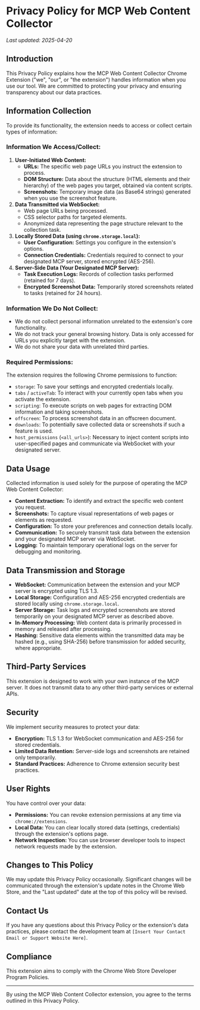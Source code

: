 # Privacy Policy for MCP Web Content Collector

*Last updated: 2025-04-20*

## Introduction

This Privacy Policy explains how the MCP Web Content Collector Chrome Extension ("we", "our", or "the extension") handles information when you use our tool. We are committed to protecting your privacy and ensuring transparency about our data practices.

## Information Collection

To provide its functionality, the extension needs to access or collect certain types of information:

### Information We Access/Collect:

1.  **User-Initiated Web Content:**
    *   **URLs:** The specific web page URLs you instruct the extension to process.
    *   **DOM Structure:** Data about the structure (HTML elements and their hierarchy) of the web pages you target, obtained via content scripts.
    *   **Screenshots:** Temporary image data (as Base64 strings) generated when you use the screenshot feature.
2.  **Data Transmitted via WebSocket:**
    *   Web page URLs being processed.
    *   CSS selector paths for targeted elements.
    *   Anonymized data representing the page structure relevant to the collection task.
3.  **Locally Stored Data (using `chrome.storage.local`):**
    *   **User Configuration:** Settings you configure in the extension's options.
    *   **Connection Credentials:** Credentials required to connect to your designated MCP server, stored encrypted (AES-256).
4.  **Server-Side Data (Your Designated MCP Server):**
    *   **Task Execution Logs:** Records of collection tasks performed (retained for 7 days).
    *   **Encrypted Screenshot Data:** Temporarily stored screenshots related to tasks (retained for 24 hours).

### Information We Do Not Collect:

*   We do not collect personal information unrelated to the extension's core functionality.
*   We do not track your general browsing history. Data is only accessed for URLs you explicitly target with the extension.
*   We do not share your data with unrelated third parties.

### Required Permissions:

The extension requires the following Chrome permissions to function:

*   `storage`: To save your settings and encrypted credentials locally.
*   `tabs` / `activeTab`: To interact with your currently open tabs when you activate the extension.
*   `scripting`: To execute scripts on web pages for extracting DOM information and taking screenshots.
*   `offscreen`: To process screenshot data in an offscreen document.
*   `downloads`: To potentially save collected data or screenshots if such a feature is used.
*   `host_permissions` (`<all_urls>`): Necessary to inject content scripts into user-specified pages and communicate via WebSocket with your designated server.

## Data Usage

Collected information is used solely for the purpose of operating the MCP Web Content Collector:

*   **Content Extraction:** To identify and extract the specific web content you request.
*   **Screenshots:** To capture visual representations of web pages or elements as requested.
*   **Configuration:** To store your preferences and connection details locally.
*   **Communication:** To securely transmit task data between the extension and your designated MCP server via WebSocket.
*   **Logging:** To maintain temporary operational logs on the server for debugging and monitoring.

## Data Transmission and Storage

*   **WebSocket:** Communication between the extension and your MCP server is encrypted using TLS 1.3.
*   **Local Storage:** Configuration and AES-256 encrypted credentials are stored locally using `chrome.storage.local`.
*   **Server Storage:** Task logs and encrypted screenshots are stored temporarily on your designated MCP server as described above.
*   **In-Memory Processing:** Web content data is primarily processed in memory and released after processing.
*   **Hashing:** Sensitive data elements within the transmitted data may be hashed (e.g., using SHA-256) before transmission for added security, where appropriate.

## Third-Party Services

This extension is designed to work with your own instance of the MCP server. It does not transmit data to any other third-party services or external APIs.

## Security

We implement security measures to protect your data:

*   **Encryption:** TLS 1.3 for WebSocket communication and AES-256 for stored credentials.
*   **Limited Data Retention:** Server-side logs and screenshots are retained only temporarily.
*   **Standard Practices:** Adherence to Chrome extension security best practices.

## User Rights

You have control over your data:

*   **Permissions:** You can revoke extension permissions at any time via `chrome://extensions`.
*   **Local Data:** You can clear locally stored data (settings, credentials) through the extension's options page.
*   **Network Inspection:** You can use browser developer tools to inspect network requests made by the extension.

## Changes to This Policy

We may update this Privacy Policy occasionally. Significant changes will be communicated through the extension's update notes in the Chrome Web Store, and the "Last updated" date at the top of this policy will be revised.

## Contact Us

If you have any questions about this Privacy Policy or the extension's data practices, please contact the development team at `[Insert Your Contact Email or Support Website Here]`.

## Compliance

This extension aims to comply with the Chrome Web Store Developer Program Policies.

---

By using the MCP Web Content Collector extension, you agree to the terms outlined in this Privacy Policy.